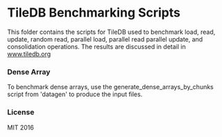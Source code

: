# TileDB Benchmarking Scripts
This folder contains the scripts for TileDB used to benchmark load, read,
update, random read, parallel load, parallel read parallel update, and
consolidation operations.
The results are discussed in detail in www.tiledb.org

### Dense Array
To benchmark dense arrays, use the generate_dense_arrays_by_chunks script from
'datagen' to produce the input files.

### License
MIT 2016
